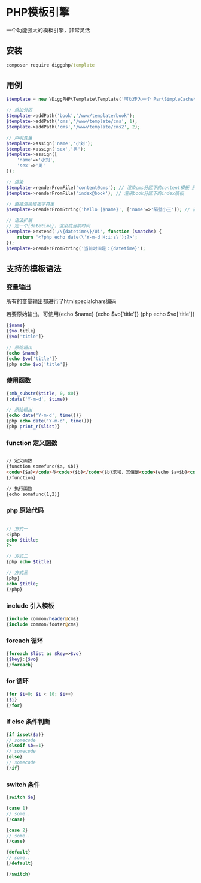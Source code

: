 # PHP模板引擎

一个功能强大的模板引擎，非常灵活

## 安装

``` cmd
composer require diggphp/template
```

## 用例

``` php
$template = new \DiggPHP\Template\Template('可以传入一个 Psr\SimpleCache\CacheInterface 实例，传入后会开启模板缓存，提高效率');

// 添加分区
$template->addPath('book','/www/template/book');
$template->addPath('cms','/www/template/cms', 1);
$template->addPath('cms','/www/template/cms2', 2);

// 声明变量
$template->assign('name','小刘');
$template->assign('sex','男');
$template->assign([
    'name'=>'小刘',
    'sex'=>'男'
]);

// 渲染
$template->renderFromFile('content@cms'); // 渲染cms分区下的content模板 系统会根据权重顺序在添加的分区目录中依次寻找content模板
$template->renderFromFile('index@book'); // 渲染book分区下的index模板

// 直接渲染模板字符串
$template->renderFromString('hello {$name}', ['name'=>'隔壁小王']); // 直接渲染字符串模板

// 语法扩展
// 定一个{datetime}，渲染成当前时间
$template->extend('/\{datetime\}/Ui', function ($matchs) {
    return '<?php echo date(\'Y-m-d H:i:s\');?>';
});
$template->renderFromString('当前时间是：{datetime}');
```

## 支持的模板语法

### 变量输出

所有的变量输出都进行了htmlspecialchars编码

若要原始输出，可使用{echo $name} {echo $vo['title']} {php echo $vo['title']}

``` php
{$name}
{$vo.title}
{$vo['title']}

// 原始输出
{echo $name}
{echo $vo['title']}
{php echo $vo['title']}
```

### 使用函数

``` php
{:mb_substr($title, 0, 80)}
{:date('Y-m-d', $time)}

// 原始输出
{echo date('Y-m-d', time())}
{php echo date('Y-m-d', time())}
{php print_r($list)}
```

### function 定义函数

``` html

// 定义函数
{function somefunc($a, $b)}
<code>{$a}</code>与<code>{$b}</code>{$b}求和，其值是<code>{echo $a+$b}<code>
{/function}

// 执行函数
{echo somefunc(1,2)}
```

### php 原始代码

``` php

// 方式一
<?php 
echo $title;
?>

// 方式二
{php echo $title}

// 方式三
{php}
echo $title;
{/php}
```

### include 引入模板

``` php
{include common/header@cms}
{include common/footer@cms}
```

### foreach 循环

``` php
{foreach $list as $key=>$vo}
{$key}:{$vo}
{/foreach}
```

### for 循环

``` php
{for $i=0; $i < 10; $i++}
{$i}
{/for}
```

### if else 条件判断

``` php
{if isset($a)}
// somecode
{elseif $b==1}
// somecode
{else}
// somecode
{/if}
```

### switch 条件

``` php
{switch $a}

{case 1}
// some..
{/case}

{case 2}
// some..
{/case}

{default}
// some..
{/default}

{/switch}
```
